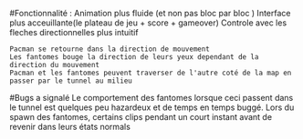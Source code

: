 
#Fonctionnalité :
    Animation plus fluide (et non pas bloc par bloc )
    Interface plus acceuillante(le plateau de jeu + score + gameover)
    Controle avec les fleches directionnelles plus intuitif

    Pacman se retourne dans la direction de mouvement
    Les fantomes bouge la direction de leurs yeux dependant de la direction du mouvement
    Pacman et les fantomes peuvent traverser de l'autre coté de la map en passer par le tunnel au milieu

#Bugs a signalé
    Le comportement des fantomes lorsque ceci passent dans le tunnel est quelques peu hazardeux et 
    de temps en temps buggé.
    Lors du spawn des fantomes, certains clips pendant un court instant avant de revenir dans leurs états normals





